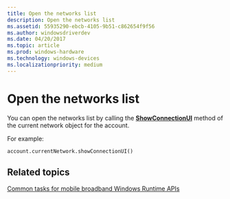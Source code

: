 ```yaml
---
title: Open the networks list
description: Open the networks list
ms.assetid: 55935290-ebcb-4105-9b51-c862654f9f56
ms.author: windowsdriverdev
ms.date: 04/20/2017
ms.topic: article
ms.prod: windows-hardware
ms.technology: windows-devices
ms.localizationpriority: medium
---
```


# Open the networks list


You can open the networks list by calling the [**ShowConnectionUI**](https://msdn.microsoft.com/library/windows/apps/hh921594) method of the current network object for the account.

For example:

``` syntax
account.currentNetwork.showConnectionUI()
```

## <span id="related_topics"></span>Related topics


[Common tasks for mobile broadband Windows Runtime APIs](common-tasks-for-mobile-broadband-windows-runtime-apis.md)

 

 






